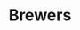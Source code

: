 ---
title: Brewers
crosslinks:
- nfl
- livven
- '2013'
- reddit_stream
- Dodgers
- Nationals
- Braves
- gifs
- theydidthemath
- pics
- KCRoyals
- Korean
- orioles
- toosoon
- Reds
- leafs
- trees
- redsox
- NYYankees
- sports
---
